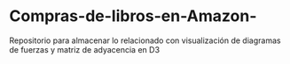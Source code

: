 # Compras-de-libros-en-Amazon-
Repositorio para almacenar lo relacionado con visualización de diagramas de fuerzas y matriz de adyacencia en D3 
